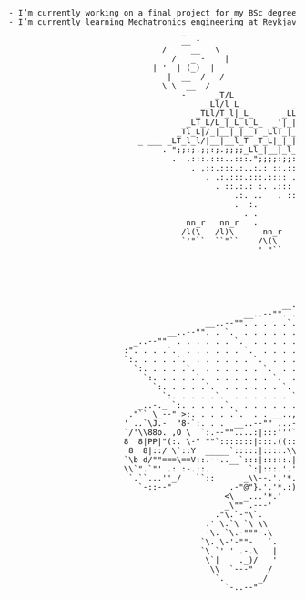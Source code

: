 <pre>
- I’m currently working on a final project for my BSc degree in Mechatronics Engineering.
- I’m currently learning Mechatronics engineering at Reykjavik University
                                    _                                                      
                                    __ -                                                   
                                /     __   \                                               
                                  /   _ -    |                                             
                              | '  | (_)  |                        _L/L                    
                                 |  __  /   /                    _LT/l_L_                  
                                \ \  __  /                     _LLl/L_T_lL_                
                                    -      _T/L              _LT|L/_|__L_|_L_              
                                         _Ll/l_L_          _TL|_T/_L_|__T__|_l_            
                                       _TLl/T_l|_L_      _LL|_Tl/_|__l___L__L_|L_          
                                     _LT_L/L_|_L_l_L_  _'|_|_|T/_L_l__T _ l__|__|L_        
                                   _Tl_L|/_|__|_|__T _LlT_|_Ll/_l_ _|__[ ]__|__|_l_L_      
                           _ ___ _LT_l_l/|__|__l_T _T_L|_|_|l/___|_ _|__l__|__|__|_T_l_  __
                                . ";;:;.;;:;.;;;;_Ll_|__|_l_/__|___l__|__|___l__L_|_l_LL_  
                                  .  .:::.:::..:::.";;;;:;;:.;.;;;;,;;:,;;;.;:,;;,;::;:".' 
                                      . ,::.:::.:..:.: ::.::::;..:,:::,::::.::::.:;:.:..   
                                         . .:.:::.:::.:::: .::.::. :::.::::..::..:.::. . . 
                                           . ::.:.: :. .:::  ::::.::.:::.::...:. .:::. .   
                                               .:. ..   . ::.. .: ::. ::::.:: ::::::.   .  
                                               .  :.         .. :::.::: ::.::::. ::. .     
                                                 . .           .:. :.. :::. ::..: :.       
                                     nn_r   nn_r   .              :  .:::.:: ::..:  .      
                                    /l(\   /l)\      nn_r          . ::. :. : : ..         
                                    `'"``  ``"``    /\(\              . . .:. . : .        
                                                    ' "``                  . :. .          
                                                                            .   .          
                                                                               .
                          
                                                                                            ||
                                                                          __..--".          ||
                                                         __..--""`._..--"" . . . .`.        ||
                                                 __..--"". . . . . . .`. . . . . . .`.      ||
                                         __..--"". . . . .`. . . . . . .`. . . . . . .`.   //
                                 __..--"". . `.  . . . . . .`. . . . . . .`. . . . . . .`.//
                          _..--""  . . . . . . `.  . . . . . .`. . . . . . .`. . . . . . .||
                        :". . . .`.  . . . . . . `.  . . . . . .`. . . . . . .`. . . . . .||`.
                        `:. . . . .`.  . . . . . . `.  . . . . . .`. . . . . . .`. . . . .||__>
                          `:. . . . .`.  . . . . . . `.  . . . . . .`. . . . . . .`.__..-o||
                            `:. . . . .`.  . . . . . . `.  . . . . . .`. . . . .`;Y"->.  ""
                              `:. . . . .`.  . . . . . . `.  . . . . . .`. . . __.>.:'
                                `:. . . . .`.  . . . . . . `.  . . . . __..--"" ..+"`.
                           _..-._ `:. . . . .`.  . . . . . . `.__..--"" ....:::::.|   `.
                         ."`` \_--" >:. . . . .`.  . . __..,-|" . ..::::::::::::::`--""-:.
                        ' ..`\J.-  "8-`:. . .  __..--"" ...-I  \ `. `::::::::::::::::::::".
                        `/'\\88o. ,O \  `:.--""....:|:::'''`'\ ='. }-._'::::::::::::::::::|
                        8  8|PP|"(:. \-" ""`:::::::|:::.((::='/ .\""-.:_ ':::::::::::''_.'  _..
                         8  8|::/ \`::Y  _____`:::::|::::.\\[ .\ "/"..* *"-. '''__..--"")\,"".-.\_
                        `\b d/""===\==V::.--..__`:::|:::::.|,'*."".:.. "_-.*`.""    _.-"-""\? "_=``.
                        \\`".`"' .: :-.::.        `:|:::.'.'*.' __..--""   `.*`:--"".-"?,  .)=""`\ \\
                         `.``...''_/   ``::      _\\--.'.'*.'-""   _..-._ _..>.*;-""@_.-/-" `\.-"""-.\
                           `-::--"            .-"@"}.'.'*.:)     ."\` \ \`.--'_`-'     `\. \-'-""-   `.
                                             <\  _...'*.'      .' \.`\ `\ \\""         `\ `' ' .-.\   |
                                             _\"" .---'        -\. `\.-"""-.\           \`|    ._)/   '
                                           ."\.`-"\`.         `\. \-'-""-   `.           \\  `---"   /
                                         .' \.`\ `\ \\        `\ `' ' .-.\   |            `.       _/
                                         -\. `\.-"""-.\        \`|    ._)/   '              `-..--"
                                        `\. \-'-""-   `.        \\  `---"   /
                                        `\ `' ' .-.\   |         `.       _/
                                         \`|    ._)/   '           `-..--"
                                          \\  `---"   /
                                           `.       _/
                                             `-..--"

                                                    
